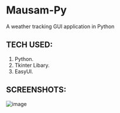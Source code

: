 # Mausam-Py
A weather tracking GUI application in Python


## TECH USED:
1. Python.
2. Tkinter Libary.
3. EasyUI.

## SCREENSHOTS:
![image](https://user-images.githubusercontent.com/91590197/182690946-e674d636-bcc9-4324-a75a-8bf900448479.png)
